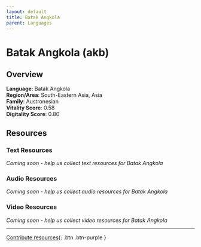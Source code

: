 ```yaml
---
layout: default
title: Batak Angkola
parent: Languages
---
```


# Batak Angkola (akb)

## Overview

**Language**: Batak Angkola  
**Region/Area**: South-Eastern Asia, Asia  
**Family**: Austronesian  
**Vitality Score**: 0.58  
**Digitality Score**: 0.80  

## Resources

### Text Resources
*Coming soon - help us collect text resources for Batak Angkola*

### Audio Resources
*Coming soon - help us collect audio resources for Batak Angkola*

### Video Resources
*Coming soon - help us collect video resources for Batak Angkola*

---

[Contribute resources](https://fairtrain.github.io/){: .btn .btn-purple }
